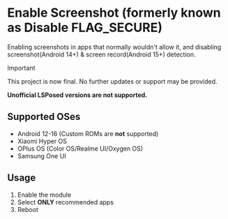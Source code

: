 # Enable Screenshot (formerly known as Disable FLAG_SECURE)
Enabling screenshots in apps that normally wouldn\'t allow it, and disabling screenshot(Android 14+) & screen record(Android 15+) detection.

> [!IMPORTANT]
> This project is now final. No further updates or support may be provided.

**Unofficial LSPosed versions are not supported.**

## Supported OSes
- Android 12-16 (Custom ROMs are **not** supported)
- Xiaomi Hyper OS
- OPlus OS (Color OS/Realme UI/Oxygen OS)
- Samsung One UI

## Usage
1. Enable the module
2. Select **ONLY** recommended apps
3. Reboot
